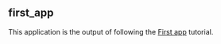 ## first_app

This application is the output of following the [First app] tutorial.

[First app]: https://riverpod.dev/docs/tutorials/first_app
